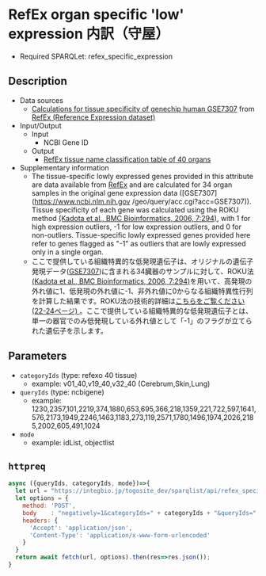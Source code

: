 # RefEx organ specific 'low' expression 内訳（守屋）

- Required SPARQLet: refex_specific_expression

## Description

- Data sources
    - [Calculations for tissue specificity of genechip human GSE7307](https://doi.org/10.6084/m9.figshare.4028700.v3) from [RefEx \(Reference Expression dataset\)](https://refex.dbcls.jp/)
- Input/Output
    - Input
        - NCBI Gene ID
    - Output
        - [RefEx tissue name classification table of 40 organs](https://doi.org/10.6084/m9.figshare.4028718.v5)
- Supplementary information
	- The tissue-specific lowly expressed genes provided in this attribute are data available from [RefEx](https://refex.dbcls.jp) and are calculated for 34 organ samples in the original gene expression data ([GSE7307](https://www.ncbi.nlm.nih.gov /geo/query/acc.cgi?acc=GSE7307)). Tissue specificity of each gene was calculated using the ROKU method [(Kadota et al., BMC Bioinformatics, 2006, 7:294)](https://doi.org/10.1186/1471-2105-7-294), with 1 for high expression outliers, -1 for low expression outliers, and 0 for non-outliers. Tissue-specific lowly expressed genes provided here refer to genes flagged as "-1" as outliers that are lowly expressed only in a single organ.
	- ここで提供している組織特異的な低発現遺伝子は、オリジナルの遺伝子発現データ([GSE7307](https://www.ncbi.nlm.nih.gov/geo/query/acc.cgi?acc=GSE7307))に含まれる34臓器のサンプルに対して、ROKU法[(Kadota et al., BMC Bioinformatics, 2006, 7:294)](https://doi.org/10.1186/1471-2105-7-294)を用いて、高発現の外れ値に1、低発現の外れ値に-1、非外れ値に0からなる組織特異性行列を計算した結果です。ROKU法の技術的詳細は[こちらをご覧ください(22-24ページ) ](http://bioconductor.org/packages/release/bioc/manuals/TCC/man/TCC.pdf) 。ここで提供している組織特異的な低発現遺伝子とは、単一の器官でのみ低発現している外れ値として「-1」のフラグが立てられた遺伝子を示します。
## Parameters

* `categoryIds` (type: refexo 40 tissue)
  * example: v01_40,v19_40,v32_40 (Cerebrum,Skin,Lung)
* `queryIds` (type: ncbigene)
  * example: 1230,2357,101,2219,374,1880,653,695,366,218,1359,221,722,597,1641,576,2173,1949,2246,1463,1183,273,119,2571,1780,1496,1974,2026,2185,2002,605,491,1024
* `mode`
  * example: idList, objectlist
  
## `httpreq`

```javascript
async ({queryIds, categoryIds, mode})=>{
  let url = "https://integbio.jp/togosite_dev/sparqlist/api/refex_specific_expression"; // localhost:port を叩けると早い
  let options = {
    method: 'POST',
    body	: "negatively=1&categoryIds=" + categoryIds + "&queryIds=" + encodeURIComponent(queryIds) + "&mode=" + mode,
    headers: {
      'Accept': 'application/json',
      'Content-Type': 'application/x-www-form-urlencoded'
    }
  }
  return await fetch(url, options).then(res=>res.json());
}
```
  